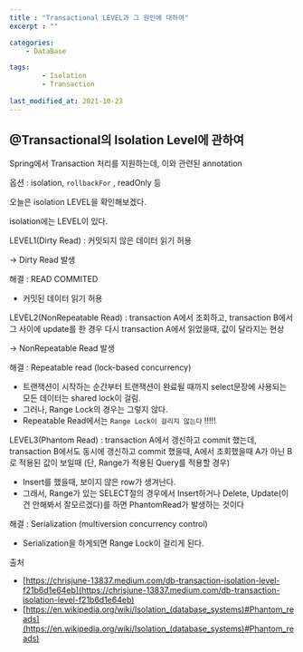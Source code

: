 ```yaml
---
title : "Transactional LEVEL과 그 원인에 대하여"
excerpt : ""

categories:
    - DataBase

tags:
        - Isolation
        - Transaction
        
last_modified_at: 2021-10-23
---
```




## @Transactional의 Isolation Level에 관하여


Spring에서 Transaction 처리를 지원하는데, 이와 관련된 annotation

옵션 : isolation, `rollbackFor` , readOnly 등

오늘은 isolation LEVEL을 확인해보겠다.

isolation에는 LEVEL이 있다.

LEVEL1(Dirty Read) : 커밋되지 않은 데이터 읽기 허용

→ Dirty Read 발생

해결 : READ COMMITED

- 커밋된 데이터 읽기 허용

LEVEL2(NonRepeatable Read) : transaction A에서 조회하고, transaction B에서 그 사이에 update를 한 경우 다시 transaction A에서 읽었을때, 값이 달라지는 현상

→ NonRepeatable Read 발생

해결 : Repeatable read (lock-based concurrency)

- 트랜잭션이 시작하는 순간부터 트랜잭션이 완료될 때까지 select문장에 사용되는 모든 데이터는 shared lock이 걸림.
- 그러나, Range Lock의 경우는 그렇지 않다.
- Repeatable Read에서는 `Range Lock이 걸리지 않는다` !!!!!

LEVEL3(Phantom Read) : transaction A에서 갱신하고 commit 했는데, transaction B에서도 동시에 갱신하고 commit 했을때, A에서 조회했을때 A가 아닌 B로 적용된 값이 보일때 (단, Range가 적용된 Query를 적용할 경우)

- Insert를 했을때, 보이지 않은 row가 생겨난다.
- 그래서, Range가 있는 SELECT절의 경우에서 Insert하거나 Delete, Update(이건 안해봐서 잘모르겠다)를 하면 PhantomRead가 발생하는 것이다

해결 : Serialization (multiversion concurrency control)

- Serialization을 하게되면 Range Lock이 걸리게 된다.

출처 

- [https://chrisjune-13837.medium.com/db-transaction-isolation-level-f21b6d1e64eb](https://chrisjune-13837.medium.com/db-transaction-isolation-level-f21b6d1e64eb)
- [https://en.wikipedia.org/wiki/Isolation_(database_systems)#Phantom_reads](https://en.wikipedia.org/wiki/Isolation_(database_systems)#Phantom_reads)